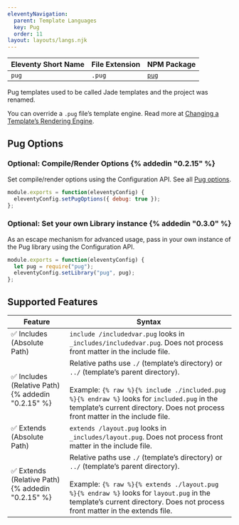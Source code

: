 ```yaml
---
eleventyNavigation:
  parent: Template Languages
  key: Pug
  order: 11
layout: layouts/langs.njk
---
```

| Eleventy Short Name | File Extension | NPM Package                           |
| ------------------- | -------------- | ------------------------------------- |
| `pug`               | `.pug`         | [`pug`](https://github.com/pugjs/pug) |

Pug templates used to be called Jade templates and the project was renamed.

You can override a `.pug` file’s template engine. Read more at [Changing a Template’s Rendering Engine](/docs/languages/).

## Pug Options

### Optional: Compile/Render Options {% addedin "0.2.15" %}

Set compile/render options using the Configuration API. See all [Pug options](https://pugjs.org/api/reference.html#options).

```js
module.exports = function(eleventyConfig) {
  eleventyConfig.setPugOptions({ debug: true });
};
```

### Optional: Set your own Library instance {% addedin "0.3.0" %}

As an escape mechanism for advanced usage, pass in your own instance of the Pug library using the Configuration API.

```js
module.exports = function(eleventyConfig) {
  let pug = require("pug");
  eleventyConfig.setLibrary("pug", pug);
};
```


## Supported Features

| Feature                                              | Syntax                                                          |
| ---------------------------------------------------- | --------------------------------------------------------------- |
| ✅ Includes (Absolute Path)                               | `include /includedvar.pug` looks in `_includes/includedvar.pug`. Does not process front matter in the include file. |
| ✅ Includes (Relative Path) {% addedin "0.2.15" %} | Relative paths use `./` (template’s directory) or `../` (template’s parent directory).<br><br>Example: `{% raw %}{% include ./included.pug %}{% endraw %}` looks for `included.pug` in the template’s current directory. Does not process front matter in the include file. |
| ✅ Extends (Absolute Path)                                | `extends /layout.pug` looks in `_includes/layout.pug`. Does not process front matter in the include file.           |
| ✅ Extends (Relative Path) {% addedin "0.2.15" %}  | Relative paths use `./` (template’s directory) or `../` (template’s parent directory).<br><br>Example: `{% raw %}{% extends ./layout.pug %}{% endraw %}` looks for `layout.pug` in the template’s current directory. Does not process front matter in the extends file.           |
